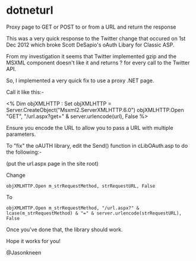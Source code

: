 dotneturl
=========

Proxy page to GET or POST to or from a URL and return the response

This was a very quick response to the Twitter change that occured on 1st Dec 2012 which broke Scott DeSapio's
oAuth Libary for Classic ASP.

From my investigation it seems that Twitter implemented gzip and the MSXML component doesn't like it and 
returns ? for every call to the Twitter API.

So, I implemented a very quick fix to use a proxy .NET page.

Call it like this:-

<%
Dim objXMLHTTP : Set objXMLHTTP = Server.CreateObject("Msxml2.ServerXMLHTTP.6.0")
objXMLHTTP.Open "GET", "/url.aspx?get=" & server.urlencode(url), False
%>

Ensure you encode the URL to allow you to pass a URL with multiple parameters.

To "fix" the oAUTH library, edit the Send() function in cLibOAuth.asp to do the following:-


(put the url.aspx page in the site root)

Change

	objXMLHTTP.Open m_strRequestMethod, strRequestURL, False

To

	objXMLHTTP.Open m_strRequestMethod, "/url.aspx?" & lcase(m_strRequestMethod) & "=" & server.urlencode(strRequestURL), False


Once you've done that, the library should work.

Hope it works for you!

@Jasonkneen